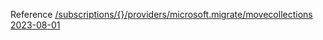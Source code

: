 Reference [/subscriptions/{}/providers/microsoft.migrate/movecollections 2023-08-01](/Resources/mgmt-plane/L3N1YnNjcmlwdGlvbnMve30vcHJvdmlkZXJzL21pY3Jvc29mdC5taWdyYXRlL21vdmVjb2xsZWN0aW9ucw==/2023-08-01.xml)
